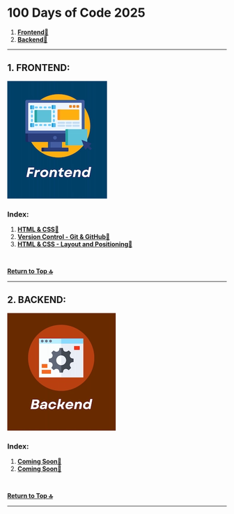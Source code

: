 # 100 Days of Code 2025

1. **[Frontend🔻](#1-frontend)**
2. **[Backend🔻](#2-backend)**  

---

## 1. FRONTEND:  

![Frontend](assets/Frontend.webp)  

### Index:  

1. **[HTML & CSS🔻](./docs/HTML-CSS.md)**
2. **[Version Control - Git & GitHub🔻](./docs/GIT-GITHUB.md)**
3. **[HTML & CSS - Layout and Positioning🔻](./docs/HTML-CSS-LAYOUT-AND-POSITIONING.md)**

<br />

**[Return to Top 🔝](#100-days-of-code-2025)**

---

## 2. BACKEND:  

![Backend](assets/Backend.webp)  

### Index:  

1. **[Coming Soon🔻]()**
2. **[Coming Soon🔻]()**

<br />

**[Return to Top 🔝](#100-days-of-code-2025)**

---